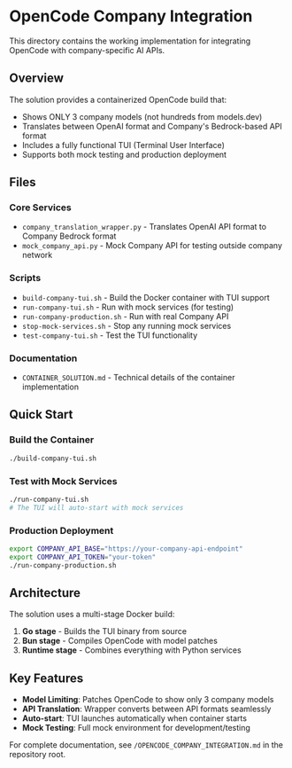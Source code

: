 # OpenCode Company Integration

This directory contains the working implementation for integrating OpenCode with company-specific AI APIs.

## Overview

The solution provides a containerized OpenCode build that:
- Shows ONLY 3 company models (not hundreds from models.dev)
- Translates between OpenAI format and Company's Bedrock-based API format
- Includes a fully functional TUI (Terminal User Interface)
- Supports both mock testing and production deployment

## Files

### Core Services
- `company_translation_wrapper.py` - Translates OpenAI API format to Company Bedrock format
- `mock_company_api.py` - Mock Company API for testing outside company network

### Scripts
- `build-company-tui.sh` - Build the Docker container with TUI support
- `run-company-tui.sh` - Run with mock services (for testing)
- `run-company-production.sh` - Run with real Company API
- `stop-mock-services.sh` - Stop any running mock services
- `test-company-tui.sh` - Test the TUI functionality

### Documentation
- `CONTAINER_SOLUTION.md` - Technical details of the container implementation

## Quick Start

### Build the Container
```bash
./build-company-tui.sh
```

### Test with Mock Services
```bash
./run-company-tui.sh
# The TUI will auto-start with mock services
```

### Production Deployment
```bash
export COMPANY_API_BASE="https://your-company-api-endpoint"
export COMPANY_API_TOKEN="your-token"
./run-company-production.sh
```

## Architecture

The solution uses a multi-stage Docker build:
1. **Go stage** - Builds the TUI binary from source
2. **Bun stage** - Compiles OpenCode with model patches
3. **Runtime stage** - Combines everything with Python services

## Key Features

- **Model Limiting**: Patches OpenCode to show only 3 company models
- **API Translation**: Wrapper converts between API formats seamlessly
- **Auto-start**: TUI launches automatically when container starts
- **Mock Testing**: Full mock environment for development/testing

For complete documentation, see `/OPENCODE_COMPANY_INTEGRATION.md` in the repository root.
